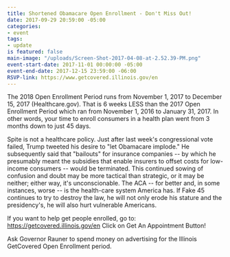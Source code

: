 ```yaml
---
title: Shortened Obamacare Open Enrollment - Don't Miss Out!
date: 2017-09-29 20:59:00 -05:00
categories:
- event
tags:
- update
is featured: false
main-image: "/uploads/Screen-Shot-2017-04-08-at-2.52.39-PM.png"
event-start-date: 2017-11-01 00:00:00 -05:00
event-end-date: 2017-12-15 23:59:00 -06:00
RSVP-link: https://www.getcovered.illinois.gov/en
---
```


The 2018 Open Enrollment Period runs from November 1, 2017 to December 15, 2017 (Healthcare.gov). That is 6 weeks LESS than the 2017 Open Enrollment Period which ran from November 1, 2016 to January 31, 2017. In other words, your time to enroll consumers in a health plan went from 3 months down to just 45 days.

Spite is not a healthcare policy. Just after last week's congressional vote failed, Trump tweeted his desire to "let Obamacare implode." He subsequently said that "bailouts" for insurance companies -- by which he presumably meant the subsidies that enable insurers to offset costs for low-income consumers -- would be terminated. This continued sowing of confusion and doubt may be more tactical than strategic, or it may be neither; either way, it's unconscionable. The ACA -- for better and, in some instances, worse -- is the health-care system America has. If Fake 45 continues to try to destroy the law, he will not only erode his stature and the presidency's, he will also hurt vulnerable Americans.

If you want to help get people enrolled, go to:  https://getcovered.illinois.gov/en
Click on Get An Appointment Button!  

Ask Governor Rauner to spend money on advertising for the Illinois GetCovered Open Enrollment period. 
